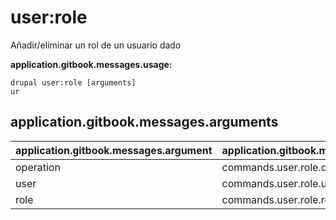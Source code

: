 # user:role
Añadir/eliminar un rol de un usuario dado

**application.gitbook.messages.usage:**
```
drupal user:role [arguments]
ur
```

## application.gitbook.messages.arguments
application.gitbook.messages.argument | application.gitbook.messages.details
---------|-------------
operation | commands.user.role.operation
user | commands.user.role.user
role | commands.user.role.role
